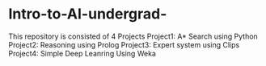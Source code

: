 # Intro-to-AI-undergrad-

This repository is consisted of 4 Projects
Project1: A* Search using  Python
Project2: Reasoning using Prolog
Project3: Expert system using Clips
Project4: Simple Deep Leanring Using Weka
